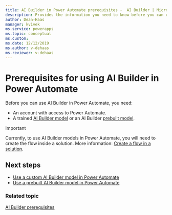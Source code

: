 ```yaml
---
title: AI Builder in Power Automate prerequisites -  AI Builder | Microsoft Docs
description: Provides the information you need to know before you can use AI Builder in Power Automate.
author: Dean-Haas
manager: kvivek
ms.service: powerapps
ms.topic: conceptual
ms.custom: 
ms.date: 12/12/2019
ms.author: v-dehaas
ms.reviewer: v-dehaas
---
```


# Prerequisites for using AI Builder in Power Automate

Before you can use AI Builder in Power Automate, you need:

- An account with access to Power Automate.
- A trained [AI Builder model](build-model.md) or an AI Builder [prebuilt model](prebuilt-overview.md).

> [!IMPORTANT]
 > Currently, to use AI Builder models in Power Automate, you will need to create the flow inside a solution. More information: [Create a flow in a solution](/flow/create-flow-solution).

 ## Next steps

- [Use a custom AI Builder model in Power Automate](prediction-model-in-flow.md)
- [Use a prebuilt AI Builder model in Power Automate](flow-business-card-reader.md)


### Related topic

[AI Builder prerequisites](build-model.md#prerequisites)
